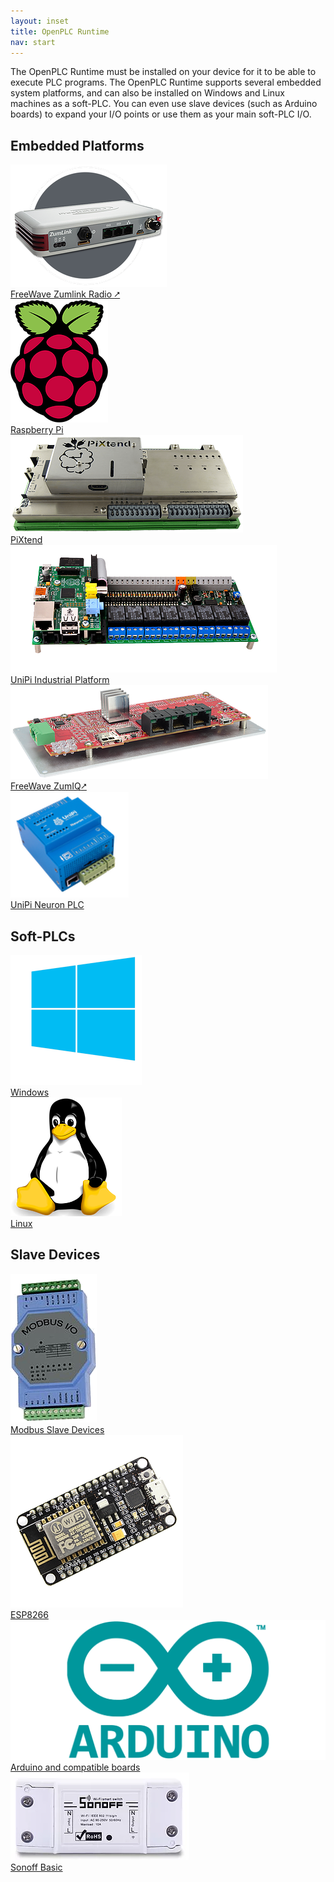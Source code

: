 ```yaml
---
layout: inset
title: OpenPLC Runtime
nav: start 
---
```


The OpenPLC Runtime must be installed on your device for it to be able to
execute PLC programs. The OpenPLC Runtime supports several embedded system
platforms, and can also be installed on Windows and Linux machines as a
soft-PLC. You can even use slave devices (such as Arduino boards) to expand
your I/O points or use them as your main soft-PLC I/O.

## Embedded Platforms

<div class="pure-g image-links">
  <div class="pure-u-1 pure-u-md-1-3">
    <a href="http://www.freewave.com/products/zumlink-900-series/">
      <img src="freewave-zumlink-radio.png" alt=""/>
      <div class="image-label">FreeWave Zumlink Radio <span class="external">⭧</span></div>
    </a>
  </div>
  <div class="pure-u-1 pure-u-md-1-3">
    <a href="raspberry-pi">
      <img src="raspberry-pi.png" alt=""/>
      <div class="image-label">Raspberry Pi</div>
    </a>
  </div>
  <div class="pure-u-1 pure-u-md-1-3">
    <a href="pixtend">
      <img src="pixtend.png" alt=""/>
      <div class="image-label">PiXtend</div>
    </a>
  </div>
</div>

<div class="pure-g image-links">
  <div class="pure-u-1 pure-u-md-1-3">
    <a href="unipi">
      <img src="unipi-industrial-platform.png" alt=""/>
      <div class="image-label">UniPi Industrial Platform</div>
    </a>
  </div>
  <div class="pure-u-1 pure-u-md-1-3">
    <a href="https://www.freewave.com/products/zumiq-edge-computer/">
      <img src="freewave-zumiq.png" alt=""/>
      <div class="image-label">FreeWave ZumIQ<span class="external">⭧</span></div>
    </a>
  </div>
  <div class="pure-u-1 pure-u-md-1-3">
    <a href="unipi-neuron">
      <img src="unipi-neuron-plc.png" alt=""/>
      <div class="image-label">UniPi Neuron PLC</div>
    </a>
  </div>
</div>

## Soft-PLCs

<div class="pure-g image-links">
  <div class="pure-u-1 pure-u-md-1-3">
    <a href="windows">
      <img src="windows.png" alt=""/>
      <div class="image-label">Windows</div>
    </a>
  </div>
  <div class="pure-u-1 pure-u-md-1-3">
    <a href="linux">
      <img src="linux.png" alt=""/>
      <div class="image-label">Linux</div>
    </a>
  </div>
</div>

## Slave Devices

<div class="pure-g image-links">
  <div class="pure-u-1 pure-u-md-1-3">
    <a href="modbus-slaves">
      <img src="modbus-slave-devices.png" alt=""/>
      <div class="image-label">Modbus Slave Devices</div>
    </a>
  </div>
  <div class="pure-u-1 pure-u-md-1-3">
    <a href="esp8266">
      <img src="esp8266.png" alt=""/>
      <div class="image-label">ESP8266</div>
    </a>
  </div>
  <div class="pure-u-1 pure-u-md-1-3">
    <a href="arduino">
      <img src="arduino.png" alt=""/>
      <div class="image-label">Arduino and compatible boards</div>
    </a>
  </div>
</div>

<div class="pure-g image-links">
  <div class="pure-u-1 pure-u-md-1-3">
    <a href="sonoff-basic">
      <img src="sonoff-basic.png" alt=""/>
      <div class="image-label">Sonoff Basic</div>
    </a>
  </div>
</div>
